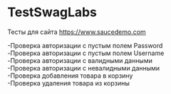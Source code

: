 # TestSwagLabs
 
Тесты для сайта https://www.saucedemo.com

-Проверка авторизации c пустым полем Password  
-Проверка авторизации c пустым полем Username  
-Проверка авторизации с валидными данными  
-Проверка авторизации с невалидными данными  
-Проверка добавления товара в корзину  
-Проверка удаления товара из корзины  
